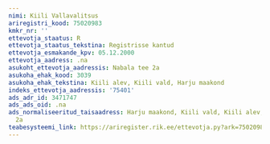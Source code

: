 ```yaml
---
nimi: Kiili Vallavalitsus
ariregistri_kood: 75020983
kmkr_nr: ''
ettevotja_staatus: R
ettevotja_staatus_tekstina: Registrisse kantud
ettevotja_esmakande_kpv: 05.12.2000
ettevotja_aadress: .na
asukoht_ettevotja_aadressis: Nabala tee 2a
asukoha_ehak_kood: 3039
asukoha_ehak_tekstina: Kiili alev, Kiili vald, Harju maakond
indeks_ettevotja_aadressis: '75401'
ads_adr_id: 3471747
ads_ads_oid: .na
ads_normaliseeritud_taisaadress: Harju maakond, Kiili vald, Kiili alev, Nabala tee
  2a
teabesysteemi_link: https://ariregister.rik.ee/ettevotja.py?ark=75020983&ref=rekvisiidid
---
```

